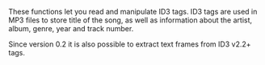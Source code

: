These functions let you read and manipulate ID3 tags. ID3 tags are used
in MP3 files to store title of the song, as well as information about
the artist, album, genre, year and track number.

Since version 0.2 it is also possible to extract text frames from ID3
v2.2+ tags.
